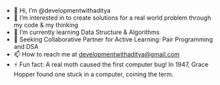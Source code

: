 - 👋 Hi, I’m @developmentwithaditya
- 👀 I’m interested in to create solutions for a real world problem through my code & my thinking
- 🌱 I’m currently learning Data Structure & Algorithms
- 💞️ Seeking Collaborative Partner for Active Learning: Pair Programming and DSA 
- 📫 How to reach me at developmentwithaditya@gmail.com
- ⚡ Fun fact: A real moth caused the first computer bug! In 1947, Grace Hopper found one stuck in a computer, coining the term.

<!---
developmentwithaditya/developmentwithaditya is a ✨ special ✨ repository because its `README.md` (this file) appears on your GitHub profile.
You can click the Preview link to take a look at your changes.
--->
